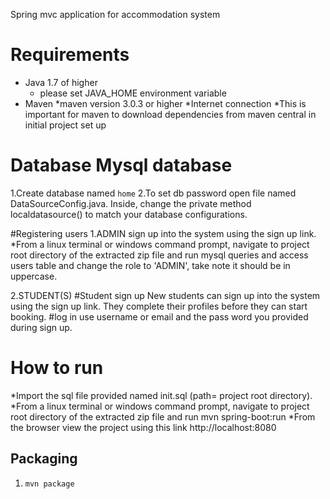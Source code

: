 Spring mvc application for accommodation system
# Requirements

* Java 1.7 of higher
    * please set JAVA_HOME environment variable 
* Maven
    *maven version 3.0.3 or higher
*Internet connection
    *This is important for maven to download dependencies from maven central in initial project set up
# Database Mysql database
   1.Create database named  `home`
   2.To set db password open file named DataSourceConfig.java. Inside, change the private method localdatasource() to match
   your database configurations.

#Registering users
  1.ADMIN
     sign up into the system using the sign up link.
     *From a linux terminal or windows command prompt, navigate to project root directory of the extracted zip file and
        run mysql queries and access users table and change the role to 'ADMIN', take note it should be in uppercase.

  2.STUDENT(S)
 #Student sign up
   New students can sign up into the system using the sign up link.
   They complete their profiles before they can start booking.
#log in
   use username or email and the pass word you provided during sign up.
# How to run
  *Import the sql file provided named init.sql (path= project root directory).
  *From a linux terminal or windows command prompt, navigate to project root directory of the extracted zip file and
   run mvn spring-boot:run
  *From the browser view the project using this link http://localhost:8080

## Packaging
  1. `mvn package`
